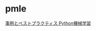 # pmle
[事例とベストプラクティス Python機械学習](https://www.asakura.co.jp/detail.php?book_code=12244&srsltid=AfmBOoqAK9Ij5xVtgUU-l2acoC3O25yhzVp4qjuof9J6M3yBNbVGHcYR)
